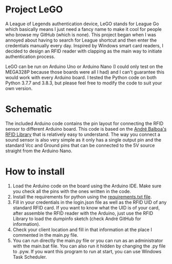 # Project LeGO
 A League of Legends authentication device, LeGO stands for League Go which basically means I just need a fancy name to make it cool for people who browse my GitHub (which is none). This project began when I was annoyed about having to search for League shortcut and then enter the credentials manually every day. Inspired by Windows smart card readers, I decided to design an RFID reader with clapping as the main way to initiate authentication process.

 LeGO can be run on Arduino Uno or Arduino Nano (I could only test on the MEGA328P because those boards were all I had) and I can't guarantee this would work with every Arduino board. I tested the Python code on both Python 3.7.7 and 3.8.3, but please feel free to modify the code to suit your own version. 

# Schematic
 The included Arduino code contains the pin layout for connecting the RFID sensor to different Arduino board. This code is based on the [André Balboa's RFID Library](https://github.com/miguelbalboa/rfid) that is relatively easy to understand. The way you connect a sound sensor is also very simple as it only has a single output pin and the standard Vcc and Ground pins that can be connected to the 5V source straight from the Arduino Nano.

# How to install
 1. Load the Arduino code on the board using the Arduino IDE. Make sure you check all the pins with the ones written in the code.
 2. Install the requirements for python using the [requirements.txt file](https://pip.pypa.io/en/stable/user_guide/).
 3. Fill in your credentials in the login.json file as well as the RFID UID of any standard RFID card. If you want to know what the UID is of your card, after assemble the RFID reader with the Arduino, just use the RFID Library to load the dumpinfo sketch (check André GitHub for information).
 4. Check your client location and fill in that information at the place I commented in the main.py file.
 5. You can run directly the main.py file or you can run as an administrator with the main.bat file. You can also run it hidden by changing the .py file to .pyw. If you want this program to run at start, you can use Windows Task Scheduler.
